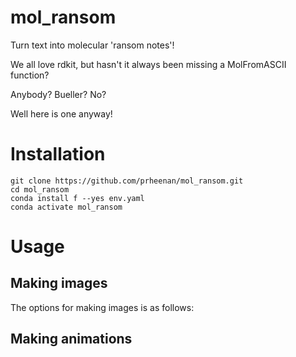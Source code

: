 # mol_ransom
Turn text into molecular 'ransom notes'!

We all love rdkit, but hasn't it always been missing a MolFromASCII function?

Anybody? Bueller? No?

Well here is one anyway!

# Installation

    git clone https://github.com/prheenan/mol_ransom.git
    cd mol_ransom
    conda install f --yes env.yaml
    conda activate mol_ransom

# Usage

## Making images

The options for making images is as follows:



## Making animations



